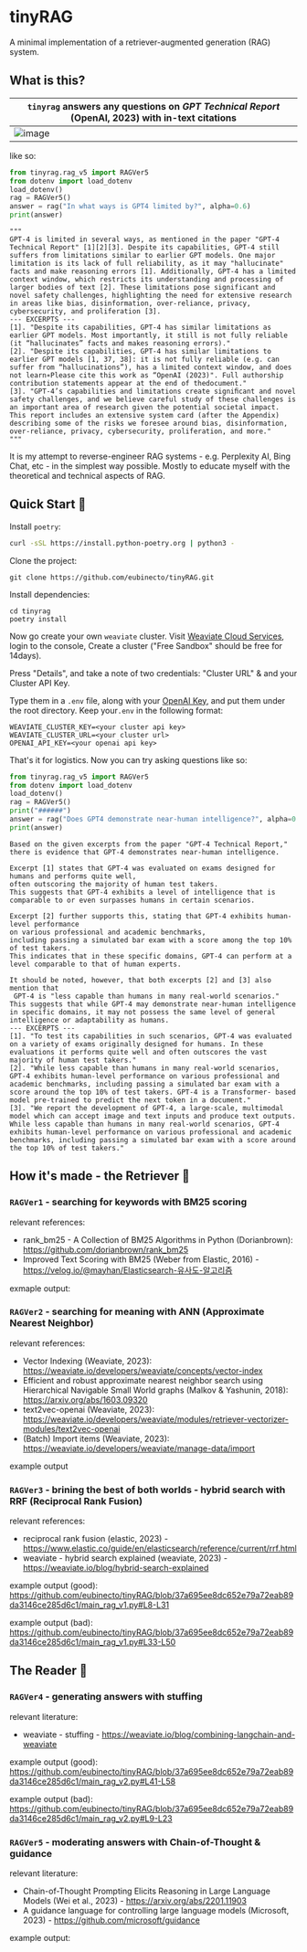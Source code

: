 # tinyRAG

A minimal implementation of a retriever-augmented generation (RAG) system. 
 
## What is this? 


`tinyrag` answers any questions on *GPT Technical Report* (OpenAI, 2023) with in-text citations | 
--- | 
![image](https://github.com/eubinecto/tinyRAG/assets/56193069/94f2f915-8cb8-45e6-aeba-226c0bd44d55) | 

like so:
```python
from tinyrag.rag_v5 import RAGVer5
from dotenv import load_dotenv
load_dotenv()
rag = RAGVer5()
answer = rag("In what ways is GPT4 limited by?", alpha=0.6)
print(answer)
```
```text
"""
GPT-4 is limited in several ways, as mentioned in the paper "GPT-4 Technical Report" [1][2][3]. Despite its capabilities, GPT-4 still suffers from limitations similar to earlier GPT models. One major limitation is its lack of full reliability, as it may "hallucinate" facts and make reasoning errors [1]. Additionally, GPT-4 has a limited context window, which restricts its understanding and processing of larger bodies of text [2]. These limitations pose significant and novel safety challenges, highlighting the need for extensive research in areas like bias, disinformation, over-reliance, privacy, cybersecurity, and proliferation [3].
--- EXCERPTS ---
[1]. "Despite its capabilities, GPT-4 has similar limitations as earlier GPT models. Most importantly, it still is not fully reliable (it “hallucinates” facts and makes reasoning errors)."
[2]. "Despite its capabilities, GPT-4 has similar limitations to earlier GPT models [1, 37, 38]: it is not fully reliable (e.g. can suffer from “hallucinations”), has a limited context window, and does not learn∗Please cite this work as “OpenAI (2023)". Full authorship contribution statements appear at the end of thedocument."
[3]. "GPT-4’s capabilities and limitations create signiﬁcant and novel safety challenges, and we believe careful study of these challenges is an important area of research given the potential societal impact. This report includes an extensive system card (after the Appendix) describing some of the risks we foresee around bias, disinformation, over-reliance, privacy, cybersecurity, proliferation, and more."
"""
```

It is my attempt to reverse-engineer RAG systems - e.g. Perplexity AI, Bing Chat, etc - in the simplest way possible. 
Mostly to educate myself with the theoretical and technical aspects of RAG. 

## Quick Start 🚀

Install `poetry`: 

```bash 
curl -sSL https://install.python-poetry.org | python3 -
```

Clone the project: 
```
git clone https://github.com/eubinecto/tinyRAG.git
```

Install dependencies:
```
cd tinyrag
poetry install
```

Now go create your own `weaviate` cluster.  Visit [Weaviate Cloud Services](https://weaviate.io/pricing), login to the console, Create a cluster ("Free Sandbox" should be free for 14days). 

Press "Details", and take a note of two credentials: "Cluster URL" & and your Cluster API Key.  

Type them in a `.env` file, along with your [OpenAI Key](https://www.howtogeek.com/885918/how-to-get-an-openai-api-key/), and put them under the root directory. Keep your`.env` in the following format: 

```env
WEAVIATE_CLUSTER_KEY=<your cluster api key>
WEAVIATE_CLUSTER_URL=<your cluster url>
OPENAI_API_KEY=<your openai api key>
```

That's it for logistics. Now you can try asking questions like so:

```python
from tinyrag.rag_v5 import RAGVer5
from dotenv import load_dotenv
load_dotenv() 
rag = RAGVer5()
print("######")
answer = rag("Does GPT4 demonstrate near-human intelligence?", alpha=0.6)
print(answer)
```
```
Based on the given excerpts from the paper "GPT-4 Technical Report,"
there is evidence that GPT-4 demonstrates near-human intelligence. 

Excerpt [1] states that GPT-4 was evaluated on exams designed for humans and performs quite well,
often outscoring the majority of human test takers.
This suggests that GPT-4 exhibits a level of intelligence that is comparable to or even surpasses humans in certain scenarios.

Excerpt [2] further supports this, stating that GPT-4 exhibits human-level performance
on various professional and academic benchmarks,
including passing a simulated bar exam with a score among the top 10% of test takers. 
This indicates that in these specific domains, GPT-4 can perform at a level comparable to that of human experts.

It should be noted, however, that both excerpts [2] and [3] also mention that
 GPT-4 is "less capable than humans in many real-world scenarios."
This suggests that while GPT-4 may demonstrate near-human intelligence in specific domains, it may not possess the same level of general intelligence or adaptability as humans.
--- EXCERPTS ---
[1]. "To test its capabilities in such scenarios, GPT-4 was evaluated on a variety of exams originally designed for humans. In these evaluations it performs quite well and often outscores the vast majority of human test takers."
[2]. "While less capable than humans in many real-world scenarios, GPT-4 exhibits human-level performance on various professional and academic benchmarks, including passing a simulated bar exam with a score around the top 10% of test takers. GPT-4 is a Transformer- based model pre-trained to predict the next token in a document."
[3]. "We report the development of GPT-4, a large-scale, multimodal model which can accept image and text inputs and produce text outputs. While less capable than humans in many real-world scenarios, GPT-4 exhibits human-level performance on various professional and academic benchmarks, including passing a simulated bar exam with a score around the top 10% of test takers."
```

## How it's made - the Retriever 🔎

### `RAGVer1` - searching for keywords with BM25 scoring
relevant references: 
- rank_bm25 - A Collection of BM25 Algorithms in Python (Dorianbrown): https://github.com/dorianbrown/rank_bm25
- Improved Text Scoring with BM25 (Weber from Elastic, 2016) - https://velog.io/@mayhan/Elasticsearch-유사도-알고리즘

exmaple output:



### `RAGVer2` - searching for meaning with ANN (Approximate Nearest Neighbor) 

relevant references:
- Vector Indexing (Weaviate, 2023): https://weaviate.io/developers/weaviate/concepts/vector-index
- Efficient and robust approximate nearest neighbor search using Hierarchical Navigable Small World graphs (Malkov & Yashunin, 2018): https://arxiv.org/abs/1603.09320
- text2vec-openai (Weaviate, 2023): https://weaviate.io/developers/weaviate/modules/retriever-vectorizer-modules/text2vec-openai
- (Batch) Import items (Weaviate, 2023): https://weaviate.io/developers/weaviate/manage-data/import

example output

### `RAGVer3` - brining the best of both worlds - hybrid search with RRF (Reciprocal Rank Fusion)

relevant references:
- reciprocal rank fusion (elastic, 2023) - https://www.elastic.co/guide/en/elasticsearch/reference/current/rrf.html
- weaviate - hybrid search explained (weaviate, 2023) - https://weaviate.io/blog/hybrid-search-explained 

example output (good):
https://github.com/eubinecto/tinyRAG/blob/37a695ee8dc652e79a72eab89da3146ce285d6c1/main_rag_v1.py#L8-L31

example output (bad):
https://github.com/eubinecto/tinyRAG/blob/37a695ee8dc652e79a72eab89da3146ce285d6c1/main_rag_v1.py#L33-L50

## The Reader 📖

### `RAGVer4` - generating answers with stuffing

relevant literature:
- weaviate - stuffing - https://weaviate.io/blog/combining-langchain-and-weaviate

example output (good): 
https://github.com/eubinecto/tinyRAG/blob/37a695ee8dc652e79a72eab89da3146ce285d6c1/main_rag_v2.py#L41-L58


example output (bad): 
https://github.com/eubinecto/tinyRAG/blob/37a695ee8dc652e79a72eab89da3146ce285d6c1/main_rag_v2.py#L9-L23


### `RAGVer5` - moderating answers with Chain-of-Thought & guidance

relevant literature: 
- Chain-of-Thought Prompting Elicits Reasoning in Large Language Models (Wei et al., 2023) - https://arxiv.org/abs/2201.11903
- A guidance language for controlling large language models (Microsoft, 2023) - https://github.com/microsoft/guidance

example output: 

  

